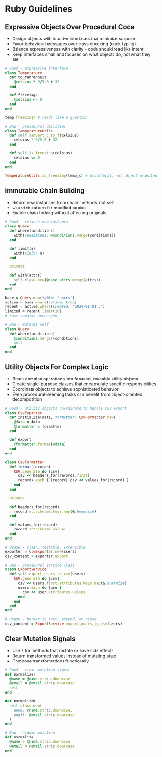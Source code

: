 # Ruby Guidelines

## Expressive Objects Over Procedural Code
* Design objects with intuitive interfaces that minimize surprise
* Favor behavioral messages over class checking (duck typing)
* Balance expressiveness with clarity - code should read like intent
* Keep interfaces small and focused on what objects do, not what they are

```ruby
# Good - expressive interface
class Temperature
  def to_fahrenheit
    @celsius * 9/5.0 + 32
  end

  def freezing?
    @celsius <= 0
  end
end

temp.freezing? # reads like a question

# Bad - procedural utilities
class TemperatureUtils
  def self.convert_c_to_f(celsius)
    celsius * 9/5.0 + 32
  end

  def self.is_freezing(celsius)
    celsius <= 0
  end
end

TemperatureUtils.is_freezing(temp_c) # procedural, not object-oriented
```

## Immutable Chain Building
* Return new instances from chain methods, not self
* Use `with` pattern for modified copies
* Enable chain forking without affecting originals

```ruby
# Good - returns new instance
class Query
  def where(conditions)
    with(conditions: @conditions.merge(conditions))
  end

  def limit(n)
    with(limit: n)
  end

  private

  def with(attrs)
    self.class.new(@base_attrs.merge(attrs))
  end
end

base = Query.new(table: 'users')
active = base.where(active: true)
recent = active.where(created: '2024-01-01..')
limited = recent.limit(10)
# base remains unchanged

# Bad - mutates self
class Query
  def where(conditions)
    @conditions.merge!(conditions)
    self
  end
end
```

## Utility Objects For Complex Logic
* Break complex operations into focused, reusable utility objects
* Create single-purpose classes that encapsulate specific responsibilities
* Coordinate objects to achieve sophisticated behavior
* Even procedural-seeming tasks can benefit from object-oriented decomposition

```ruby
# Good - utility objects coordinate to handle CSV export
class CsvExporter
  def initialize(data, formatter: CsvFormatter.new)
    @data = data
    @formatter = formatter
  end

  def export
    @formatter.format(@data)
  end
end

class CsvFormatter
  def format(records)
    CSV.generate do |csv|
      csv << headers_for(records.first)
      records.each { |record| csv << values_for(record) }
    end
  end

  private

  def headers_for(record)
    record.attributes.keys.map(&:humanize)
  end

  def values_for(record)
    record.attributes.values
  end
end

# Usage - clean, testable, extensible
exporter = CsvExporter.new(users)
csv_content = exporter.export

# Bad - procedural service class
class ExportService
  def self.export_users_to_csv(users)
    CSV.generate do |csv|
      csv << users.first.attributes.keys.map(&:humanize)
      users.each do |user|
        csv << user.attributes.values
      end
    end
  end
end

# Usage - harder to test, extend, or reuse
csv_content = ExportService.export_users_to_csv(users)
```

## Clear Mutation Signals
* Use `!` for methods that mutate or have side effects
* Return transformed values instead of mutating state
* Compose transformations functionally

```ruby
# Good - clear mutation signal
def normalize!
  @name = @name.strip.downcase
  @email = @email.strip.downcase
  self
end

def normalized
  self.class.new(
    name: @name.strip.downcase,
    email: @email.strip.downcase
  )
end

# Bad - hidden mutation
def normalize
  @name = @name.strip.downcase
  @email = @email.strip.downcase
end
```